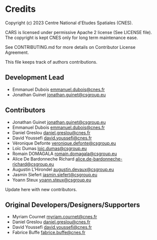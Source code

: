 # Credits

Copyright (c) 2023 Centre National d'Etudes Spatiales (CNES).

CARS is licensed under permissive Apache 2 license (See LICENSE file).
The copyright is kept CNES only for long term maintenance ease.

See CONTRIBUTING.md for more details on Contributor License Agreement.

This file keeps track of authors contributions.

## Development Lead

* Emmanuel Dubois <emmanuel.dubois@cnes.fr>
* Jonathan Guinet <jonathan.guinet@csgroup.eu>

## Contributors

* Jonathan Guinet <jonathan.guinet@csgroup.eu>
* Emmanuel Dubois <emmanuel.dubois@cnes.fr>
* Daniel Greslou <daniel.greslou@cnes.fr>
* David Youssefi <david.youssefi@cnes.fr>
* Véronique Defonte <veronique.defonte@csgroup.eu>
* Loïc Dumas <loic.dumas@csgroup.eu>
* Romain DOMAGALA <romain.domagala@csgroup.eu>
* Alice De Bardonneche Richard <alice.de-bardonneche-richard@csgroup.eu>
* Augustin L'Hirondel <augustin.devaux@csgroup.eu>
* Jasmin Siefert <jasmin.siefert@csgroup.eu>
* Yoann Steux <yoann.steux@csgroup.eu>

Update here with new contributors.

## Original Developers/Designers/Supporters

* Myriam Cournet <myriam.cournet@cnes.fr>
* Daniel Greslou <daniel.greslou@cnes.fr>
* David Youssefi <david.youssefi@cnes.fr>
* Fabrice Buffe <fabrice.buffe@cnes.fr>

